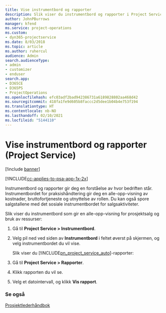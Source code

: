 ```yaml
---
title: Vise instrumentbord og rapporter
description: Slik viser du instrumentbord og rapporter i Project Service
author: JohnPBurrows
manager: kfend
ms.service: project-operations
ms.custom:
- dyn365-projectservice
ms.date: 8/03/2018
ms.topic: article
ms.author: ruhercul
audience: Admin
search.audienceType:
- admin
- customizer
- enduser
search.app:
- D365CE
- D365PS
- ProjectOperations
ms.openlocfilehash: efc03adf2bad942386731a6189828802aa468d42
ms.sourcegitcommit: 418fa1fe9d605b8faccc2d5dee1b04b4e753f194
ms.translationtype: HT
ms.contentlocale: nb-NO
ms.lasthandoff: 02/10/2021
ms.locfileid: "5144110"
---
```

# <a name="view-dashboards-and-reports-project-service"></a>Vise instrumentbord og rapporter (Project Service)

[!include [banner](../includes/psa-now-project-operations.md)]

[!INCLUDE[cc-applies-to-psa-app-1x-2x](../includes/cc-applies-to-psa-app-1x-2x.md)]

Instrumentbord og rapporter gir deg en forståelse av hvor bedriften står. Instrumentbordet for praksishåndtering gir deg en alle-opp-visning av kostnader, bruttofortjeneste og utnyttelse av rollen. Du kan også spore salgstallene med det sosiale instrumentbordet for salgsaktiviteter.  
  
 Slik viser du instrumentbord som gir en alle-opp-visning for prosjektsalg og bruk av ressurser:  
  
1. Gå til **Project Service > Instrumentbord**.  
  
2. Velg pil ned ved siden av **Instrumentbord** i feltet øverst på skjermen, og velg instrumentbordet du vil vise.  
  
   Slik viser du [!INCLUDE[pn_project_service_auto](../includes/pn-project-service-auto.md)]-rapporter:  
  
3. Gå til **Project Service > Rapporter**.  
  
4. Klikk rapporten du vil se.  
  
5. Velg et datointervall, og klikk **Vis rapport**.  
  
### <a name="see-also"></a>Se også  
 [Prosjektlederhåndbok](../psa/project-manager-guide.md)
